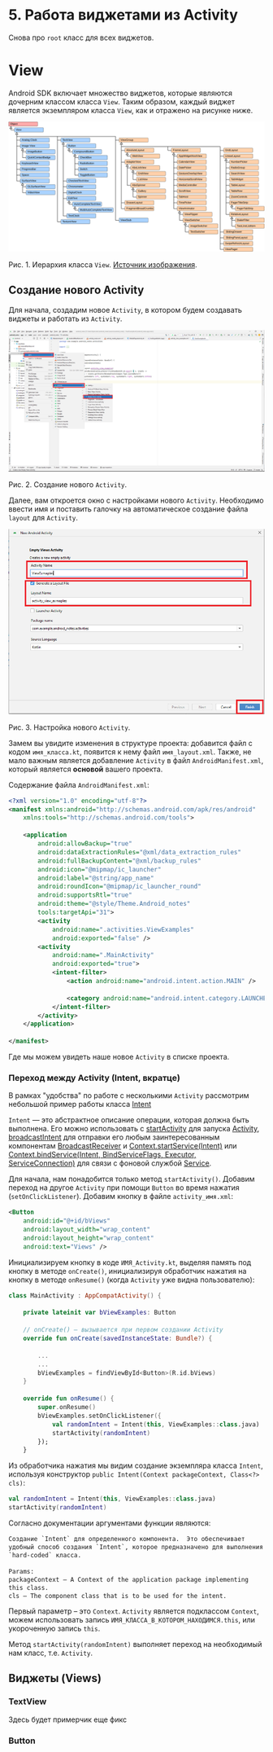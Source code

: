 # 5. Работа виджетами из Activity
Снова про `root` класс для всех виджетов. 
# View
Android SDK включает множество виджетов, которые являются дочерним классом класса `View`. Таким образом, каждый виджет является экземпляром класса `View`, как и отражено на рисунке ниже. 

![alt text](https://github.com/sibsutisTelecomDep/blog/blob/main/book/figures/android/android_class_hierarchy_view.svg?raw=true )

Рис. 1. Иерархия класса `View`. [Источник изображения](https://www.mathematik.uni-marburg.de/~thormae/lectures/graphics1/media/vectorart/android_class_hierarchy_view.svg).


## Создание нового Activity

Для начала, создадим новое `Activity`, в котором будем создавать виджеты и работать из `Activity`.

![alt text](https://github.com/sibsutisTelecomDep/blog/blob/main/book/figures/android/basic_05_create_new_activity.png?raw=true )

Рис. 2. Создание нового `Activity`.

Далее, вам откроется окно с настройками нового `Activity`. Необходимо ввести имя и поставить галочку на автоматическое создание файла `layout` для `Activity`.

![alt text](https://github.com/sibsutisTelecomDep/blog/blob/main/book/figures/android/basic_05_create_new_activity_naming.PNG?raw=true )

Рис. 3. Настройка нового `Activity`.

Замем вы увидите изменения в структуре проекта: добавится файл с кодом `имя_класса.kt`, появится к нему файл `имя_layout.xml`. Также, не мало важным является добавление `Activity` в файл `AndroidManifest.xml`, который является **основой** вашего проекта.

Содержание файла `AndroidManifest.xml`:

```xml
<?xml version="1.0" encoding="utf-8"?>
<manifest xmlns:android="http://schemas.android.com/apk/res/android"
    xmlns:tools="http://schemas.android.com/tools">

    <application
        android:allowBackup="true"
        android:dataExtractionRules="@xml/data_extraction_rules"
        android:fullBackupContent="@xml/backup_rules"
        android:icon="@mipmap/ic_launcher"
        android:label="@string/app_name"
        android:roundIcon="@mipmap/ic_launcher_round"
        android:supportsRtl="true"
        android:theme="@style/Theme.Android_notes"
        tools:targetApi="31">
        <activity
            android:name=".activities.ViewExamples"
            android:exported="false" />
        <activity
            android:name=".MainActivity"
            android:exported="true">
            <intent-filter>
                <action android:name="android.intent.action.MAIN" />

                <category android:name="android.intent.category.LAUNCHER" />
            </intent-filter>
        </activity>
    </application>

</manifest>
```

Где мы можем увидеть наше новое `Activity` в списке проекта.

### Переход между Activity (Intent, вкратце)

В рамках "удобства" по работе с несколькими `Activity` рассмотрим небольшой пример работы класса [Intent]()

`Intent` — это абстрактное описание операции, которая должна быть выполнена. Его можно использовать с [startActivity](https://developer.android.com/reference/android/content/Context#startActivity(android.content.Intent)) для запуска [Activity](https://developer.android.com/reference/android/app/Activity), [broadcastIntent](https://developer.android.com/reference/android/content/Context#sendBroadcast(android.content.Intent)) для отправки его любым заинтересованным компонентам [BroadcastReceiver](https://developer.android.com/reference/android/content/BroadcastReceiver) и [Context.startService(Intent)](https://developer.android.com/reference/android/content/Context#startService(android.content.Intent)) или [Context.bindService(Intent, BindServiceFlags, Executor, ServiceConnection)](https://developer.android.com/reference/android/content/Context#bindService(android.content.Intent,%20android.content.Context.BindServiceFlags,%20java.util.concurrent.Executor,%20android.content.ServiceConnection)) для связи с фоновой службой [Service](https://developer.android.com/reference/android/app/Service).

Для начала, нам понадобится только метод `startActivity()`. Добавим переход на другое `Activity` при помощи `Button` во время нажатия (`setOnClickListener`).
Добавим кнопку в файле `activity_имя.xml`:

```xml
<Button
    android:id="@+id/bViews"
    android:layout_width="wrap_content"
    android:layout_height="wrap_content"
    android:text="Views" />
```

Инициализируем кнопку в коде `ИМЯ_Activity.kt`, выделяя память под кнопку в методе `onCreate()`, инициализируя обработчик нажатия на кнопку в методе `onResume()` (когда `Activity` уже видна пользователю):

```Kotlin
class MainActivity : AppCompatActivity() {

    private lateinit var bViewExamples: Button

    // onCreate() – вызывается при первом создании Activity
    override fun onCreate(savedInstanceState: Bundle?) {

        ...
        ...
        bViewExamples = findViewById<Button>(R.id.bViews)
    }

    override fun onResume() {
        super.onResume()
        bViewExamples.setOnClickListener({
            val randomIntent = Intent(this, ViewExamples::class.java)
            startActivity(randomIntent)
        });
    }
```
Из обработчика нажатия мы видим создание экземпляра класса `Intent`, используя конструктор `public Intent(Context packageContext, Class<?> cls)`:

```Kotlin
val randomIntent = Intent(this, ViewExamples::class.java)
startActivity(randomIntent)
```

Согласно документации аргументами функции являются:
```
Создание `Intent` для определенного компонента.  Это обеспечивает удобный способ создания `Intent`, которое предназначено для выполнения `hard-coded` класса.

Params:
packageContext – A Context of the application package implementing this class. 
cls – The component class that is to be used for the intent.
```

Первый параметр – это `Context`. `Activity` является подклассом `Context`, можем использовать запись `ИМЯ_КЛАССА_В_КОТОРОМ_НАХОДИМСЯ.this`, или укороченную запись `this`.

Метод `startActivity(randomIntent)` выполняет переход на необходимый нам класс, т.е. `Activity`.


## Виджеты (Views)

### TextView

Здесь будет примерчик еще фикс

### Button

### 